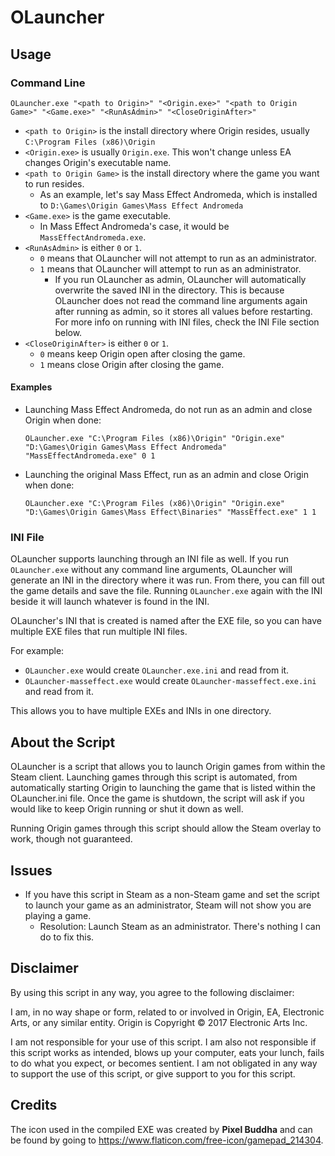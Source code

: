 # OLauncher

## Usage

### Command Line

`OLauncher.exe "<path to Origin>" "<Origin.exe>" "<path to Origin Game>" "<Game.exe>" "<RunAsAdmin>" "<CloseOriginAfter>"`

* `<path to Origin>` is the install directory where Origin resides, usually `C:\Program Files (x86)\Origin`
* `<Origin.exe>` is usually `Origin.exe`. This won't change unless EA changes Origin's executable name.
* `<path to Origin Game>` is the install directory where the game you want to run resides.
  * As an example, let's say Mass Effect Andromeda, which is installed to `D:\Games\Origin Games\Mass Effect Andromeda`
* `<Game.exe>` is the game executable.
  * In Mass Effect Andromeda's case, it would be `MassEffectAndromeda.exe`.
* `<RunAsAdmin>` is either `0` or `1`.
  * `0` means that OLauncher will not attempt to run as an administrator.
  * `1` means that OLauncher will attempt to run as an administrator.
    * If you run OLauncher as admin, OLauncher will automatically overwrite the saved INI in the directory. This is because OLauncher does not read the command line arguments again after running as admin, so it stores all values before restarting. For more info on running with INI files, check the INI File section below.
* `<CloseOriginAfter>` is either `0` or `1`.
  * `0` means keep Origin open after closing the game.
  * `1` means close Origin after closing the game.

#### Examples

* Launching Mass Effect Andromeda, do not run as an admin and close Origin when done:

  `OLauncher.exe "C:\Program Files (x86)\Origin" "Origin.exe" "D:\Games\Origin Games\Mass Effect Andromeda" "MassEffectAndromeda.exe" 0 1`

* Launching the original Mass Effect, run as an admin and close Origin when done:

  `OLauncher.exe "C:\Program Files (x86)\Origin" "Origin.exe" "D:\Games\Origin Games\Mass Effect\Binaries" "MassEffect.exe" 1 1`

### INI File

OLauncher supports launching through an INI file as well. If you run `OLauncher.exe` without any command line arguments, OLauncher will generate an INI in the directory where it was run. From there, you can fill out the game details and save the file. Running `OLauncher.exe` again with the INI beside it will launch whatever is found in the INI.

OLauncher's INI that is created is named after the EXE file, so you can have multiple EXE files that run multiple INI files.

For example:

* `OLauncher.exe` would create `OLauncher.exe.ini` and read from it.
* `OLauncher-masseffect.exe` would create `OLauncher-masseffect.exe.ini` and read from it.

This allows you to have multiple EXEs and INIs in one directory.

## About the Script

OLauncher is a script that allows you to launch Origin games from within
the Steam client.  Launching games through this script is automated,
from automatically starting Origin to launching the game that is listed
within the OLauncher.ini file.  Once the game is shutdown, the script
will ask if you would like to keep Origin running or shut it down as
well.

Running Origin games through this script should allow the Steam overlay
to work, though not guaranteed.

## Issues

* If you have this script in Steam as a non-Steam game and set the script to launch your game as an administrator, Steam will not show you are playing a game.
  * Resolution: Launch Steam as an administrator. There's nothing I can do to fix this.

## Disclaimer

By using this script in any way, you agree to the following disclaimer:

I am, in no way shape or form, related to or involved in Origin, EA,
Electronic Arts, or any similar entity. Origin is Copyright © 2017
Electronic Arts Inc.

I am not responsible for your use of this script. I am also not
responsible if this script works as intended, blows up your computer,
eats your lunch, fails to do what you expect, or becomes sentient. I
am not obligated in any way to support the use of this script, or give
support to you for this script.

## Credits

The icon used in the compiled EXE was created by **Pixel Buddha** and can be found by going to https://www.flaticon.com/free-icon/gamepad_214304.
